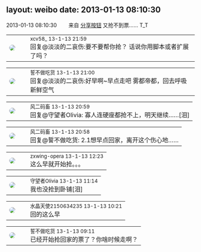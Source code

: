 layout: weibo
date: 2013-01-13 08:10:30
---
<meta name="referrer" content="no-referrer" />

2013-01-13 08:10:30  &nbsp;&nbsp;&nbsp;&nbsp;&nbsp;&nbsp; 来自 <a href="http://app.weibo.com/t/feed/cUcI1A" rel="nofollow">分享按钮</a>
又抢不到票…… T_T ​​​

<table style="width: 100%;">
  <tr>
    <td style="width: 40px;"><img style="border-radius:50%" src="https://tva3.sinaimg.cn/crop.0.0.1242.1242.50/801f7e9ajw8f3peekcgoqj20yi0yidg9.jpg?KID=imgbed,tva&Expires=1624466930&ssig=fS69DuCzpo"></td>
    <td colspan="2"><small>xcv58_ 13-1-13 21:59</small><br/>回复@淡淡的二哀伤:要不要帮你抢？ 话说你用脚本或者扩展了吗？</td>
  </tr>
</table>

<table style="width: 100%;">
  <tr>
    <td style="width: 40px;"><img style="border-radius:50%" src="https://tva1.sinaimg.cn/crop.0.0.640.640.50/86f7338fjw8edkav0whx0j20hs0hswfv.jpg?KID=imgbed,tva&Expires=1624466930&ssig=Dse%2B9T%2BuWY"></td>
    <td colspan="2"><small>誓不做吃货 13-1-13 21:00</small><br/>回复@淡淡的二哀伤:好早啊~早点走吧 雾都帝都，回去呼吸新鲜空气</td>
  </tr>
</table>

<table style="width: 100%;">
  <tr>
    <td style="width: 40px;"><img style="border-radius:50%" src="https://tva3.sinaimg.cn/crop.0.0.639.639.50/6d2a6003jw8f3idy69w2gj20hs0hrt9g.jpg?KID=imgbed,tva&Expires=1624466930&ssig=MaMZdnffJ%2F"></td>
    <td colspan="2"><small>风二码畜 13-1-13 20:59</small><br/>回复@守望者Olivia: 寡人连硬座都抢不上，明天继续……[泪]</td>
  </tr>
</table>

<table style="width: 100%;">
  <tr>
    <td style="width: 40px;"><img style="border-radius:50%" src="https://tva3.sinaimg.cn/crop.0.0.639.639.50/6d2a6003jw8f3idy69w2gj20hs0hrt9g.jpg?KID=imgbed,tva&Expires=1624466930&ssig=MaMZdnffJ%2F"></td>
    <td colspan="2"><small>风二码畜 13-1-13 20:58</small><br/>回复@誓不做吃货: 2.1想早点回家，离开这个伤心地……</td>
  </tr>
</table>

<table style="width: 100%;">
  <tr>
    <td style="width: 40px;"><img style="border-radius:50%" src="https://tva4.sinaimg.cn/crop.0.0.180.180.50/735b8c72jw1e8qgp5bmzyj2050050aa8.jpg?KID=imgbed,tva&Expires=1624466930&ssig=YDgY%2BY5CTu"></td>
    <td colspan="2"><small>zxwing-opera 13-1-13 12:23</small><br/>这么早就开始抢。。。</td>
  </tr>
</table>

<table style="width: 100%;">
  <tr>
    <td style="width: 40px;"><img style="border-radius:50%" src="https://tva2.sinaimg.cn/crop.0.0.180.180.50/65435306jw1e8qgp5bmzyj2050050aa8.jpg?KID=imgbed,tva&Expires=1624466930&ssig=ntv6c43%2BDy"></td>
    <td colspan="2"><small>守望者Olivia 13-1-13 11:14</small><br/>我也没抢到卧铺[泪]</td>
  </tr>
</table>

<table style="width: 100%;">
  <tr>
    <td style="width: 40px;"><img style="border-radius:50%" src="https://tva1.sinaimg.cn/crop.0.0.80.80.50/803012fbjw8f6z12p78p3j2028028q2p.jpg?KID=imgbed,tva&Expires=1624466930&ssig=8P5vJSBv%2Bp"></td>
    <td colspan="2"><small>水晶天使2150634235 13-1-13 10:21</small><br/>回的这么早</td>
  </tr>
</table>

<table style="width: 100%;">
  <tr>
    <td style="width: 40px;"><img style="border-radius:50%" src="https://tva1.sinaimg.cn/crop.0.0.640.640.50/86f7338fjw8edkav0whx0j20hs0hswfv.jpg?KID=imgbed,tva&Expires=1624466930&ssig=Dse%2B9T%2BuWY"></td>
    <td colspan="2"><small>誓不做吃货 13-1-13 09:11</small><br/>已经开始抢回家的票了？你啥时候走啊？</td>
  </tr>
</table>
